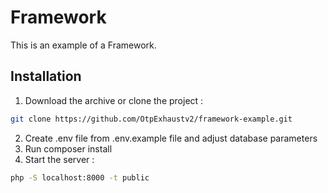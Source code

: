 # Framework

This is an example of a Framework.

## Installation

1. Download the archive or clone the project :
```bash
git clone https://github.com/OtpExhaustv2/framework-example.git
```
2. Create .env file from .env.example file and adjust database parameters
3. Run composer install
4. Start the server :
```bash
php -S localhost:8000 -t public
```
